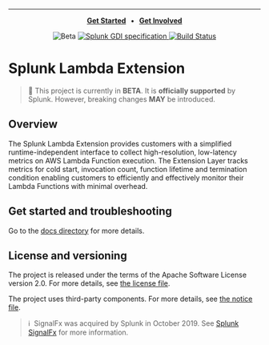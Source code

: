 ---

<p align="center">
  <strong>
    <a href="docs/README.md">Get Started</a>
    &nbsp;&nbsp;&bull;&nbsp;&nbsp;
    <a href="CONTRIBUTING.md">Get Involved</a>
  </strong>
</p>

<p align="center">
  <img alt="Beta" src="https://img.shields.io/badge/status-beta-informational?style=for-the-badge">
  <a href="https://github.com/signalfx/gdi-specification/releases/tag/v1.0.0">
    <img alt="Splunk GDI specification" src="https://img.shields.io/badge/GDI-1.0.0-blueviolet?style=for-the-badge">
  </a>
  <a href="https://github.com/signalfx/splunk-extension-wrapper/actions?query=workflow%3A%22CI+build%22">
    <img alt="Build Status" src="https://img.shields.io/github/workflow/status/signalfx/splunk-extension-wrapper/CI%20build?style=for-the-badge">
  </a>
</p>



# Splunk Lambda Extension

> :construction: This project is currently in **BETA**. It is **officially supported** by Splunk. However, breaking changes **MAY** be introduced.

## Overview

The Splunk Lambda Extension provides customers with a simplified runtime-independent interface to collect high-resolution, low-latency metrics on AWS Lambda Function execution. The Extension Layer tracks metrics for cold start, invocation count, function lifetime and termination condition enabling customers to efficiently and effectively monitor their Lambda Functions with minimal overhead.

## Get started and troubleshooting

Go to the [docs directory](docs) for more details.

## License and versioning

The project is released under the terms of the Apache Software License version 2.0. For more details, see [the license file](./LICENSE).

The project uses third-party components. For more details, see [the notice file](./NOTICE).

>ℹ️&nbsp;&nbsp;SignalFx was acquired by Splunk in October 2019. See [Splunk SignalFx](https://www.splunk.com/en_us/investor-relations/acquisitions/signalfx.html) for more information.
